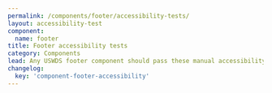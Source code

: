 ```yaml
---
permalink: /components/footer/accessibility-tests/
layout: accessibility-test
component:
  name: footer
title: Footer accessibility tests
category: Components
lead: Any USWDS footer component should pass these manual accessibility tests.
changelog:
  key: 'component-footer-accessibility'
---
```

